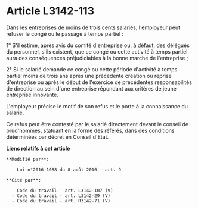 # Article L3142-113

Dans les entreprises de moins de trois cents salariés, l'employeur peut refuser le congé ou le passage à temps partiel : 

1° S'il estime, après avis du comité d'entreprise ou, à défaut, des délégués du personnel, s'ils existent, que ce congé ou
cette activité à temps partiel aura des conséquences préjudiciables à la bonne marche de l'entreprise ; 

2° Si le salarié demande ce congé ou cette période d'activité à temps partiel moins de trois ans après une précédente
création ou reprise d'entreprise ou après le début de l'exercice de précédentes responsabilités de direction au sein d'une
entreprise répondant aux critères de jeune entreprise innovante. 

L'employeur précise le motif de son refus et le porte à la connaissance du salarié. 

Ce refus peut être contesté par le salarié directement devant le conseil de prud'hommes, statuant en la forme des référés,
dans des conditions déterminées par décret en Conseil d'Etat.

**Liens relatifs à cet article**

	**Modifié par**:

	  - Loi n°2016-1088 du 8 août 2016 - art. 9

	**Cité par**:

	  - Code du travail - art. L3142-107 (V)
	  - Code du travail - art. L3142-29 (V)
	  - Code du travail - art. R3142-71 (V)
